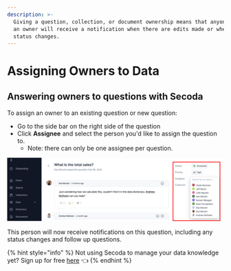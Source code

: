 ```yaml
---
description: >-
  Giving a question, collection, or document ownership means that anyone who's
  an owner will receive a notification when there are edits made or when the
  status changes.
---
```


# Assigning Owners to Data

## **Answering owners to questions with Secoda** <a href="#h_3a4bfd6458" id="h_3a4bfd6458"></a>

To assign an owner to an existing question or new question:&#x20;

* Go to the side bar on the right side of the question&#x20;
* Click **Assignee** and select the person you'd like to assign the question to.&#x20;
  * Note: there can only be one assignee per question.&#x20;

![](<../../.gitbook/assets/Group 595.png>)

This person will now receive notifications on this question, including any status changes and follow up questions.&#x20;

{% hint style="info" %}
Not using Secoda to manage your data knowledge yet? Sign up for free [here](https://app.secoda.co) 👈
{% endhint %}
